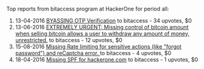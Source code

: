 Top reports from bitaccess program at HackerOne for period all:

1. 13-04-2016 [BYASSING  OTP Verification](https://hackerone.com/reports/130460) to bitaccess - 34 upvotes, $0
2. 13-06-2016 [EXTREMELY URGENT: Missing control of bitcoin amount when selling bitcoin allows a user to withdraw any amount of money, unrestricted.](https://hackerone.com/reports/144526) to bitaccess - 12 upvotes, $0
3. 15-08-2016 [Missing Rate limiting for sensitive actions (like "forgot password") and reCaptcha error.  ](https://hackerone.com/reports/159497) to bitaccess - 4 upvotes, $0
4. 18-04-2016 [Missing SPF for hackerone.com](https://hackerone.com/reports/131722) to bitaccess - 1 upvotes, $0
